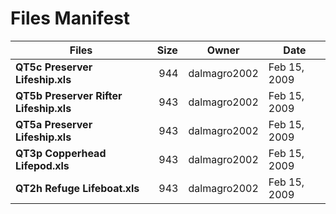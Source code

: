 # Files Manifest

<table>
  <thead>
    <tr>
      <th>Files</th>
      <th>Size</th>
      <th>Owner</th>
      <th>Date</th>
    </tr>
  </thead>
  <tbody>
    <tr>
      <td><strong>QT5c Preserver Lifeship.xls</td>
      <td width="10%" style="text-align: right;">944</td>
      <td width="12%" style="text-align: right;">dalmagro2002</td>
      <td>Feb 15, 2009</td>
    </tr>
    <tr>
      <td><strong>QT5b Preserver Rifter Lifeship.xls</td>
      <td width="10%" style="text-align: right;">943</td>
      <td width="12%" style="text-align: right;">dalmagro2002</td>
      <td>Feb 15, 2009</td>
    </tr>
    <tr>
      <td><strong>QT5a Preserver Lifeship.xls</td>
      <td width="10%" style="text-align: right;">943</td>
      <td width="12%" style="text-align: right;">dalmagro2002</td>
      <td>Feb 15, 2009</td>
    </tr>
    <tr>
      <td><strong>QT3p Copperhead Lifepod.xls</td>
      <td width="10%" style="text-align: right;">943</td>
      <td width="12%" style="text-align: right;">dalmagro2002</td>
      <td>Feb 15, 2009</td>
    </tr>
    <tr>
      <td><strong>QT2h Refuge Lifeboat.xls</td>
      <td width="10%" style="text-align: right;">943</td>
      <td width="12%" style="text-align: right;">dalmagro2002</td>
      <td>Feb 15, 2009</td>
    </tr>
  </tbody>
</table>